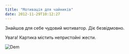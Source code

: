 ```yaml
---
title: "Мотивація для чайників"
date: 2012-11-29T10:12:27
---
```


Знайшов для себе чудовий мотиватор. Діє безвідмовно.

Увага! Картика містить непристойні жести.

![Dem](/motivation.jpg)
